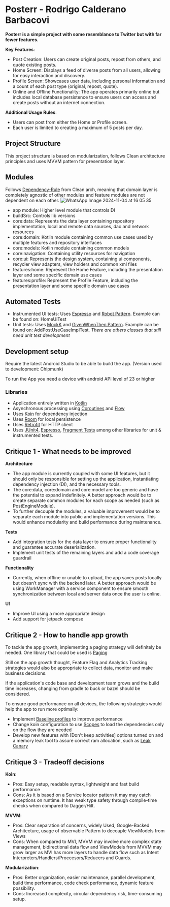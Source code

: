 # Posterr - Rodrigo Calderano Barbacovi

**Posterr is a simple project with some resemblance to Twitter but with far fewer features.**

**Key Features**:
- Post Creation: Users can create original posts, repost from others, and quote existing posts.
- Home Screen: Displays a feed of diverse posts from all users, allowing for easy interaction and discovery.
- Profile Screen: Showcases user data, including personal information and a count of each post type (original, repost, quote).
- Online and Offline Functionality: The app operates primarily online but includes local database persistence to ensure users can access and create posts without an internet connection.

**Additional Usage Rules**:
- Users can post from either the Home or Profile screen.
- Each user is limited to creating a maximum of 5 posts per day.

## Project Structure

This project structure is based on modularization, follows Clean architecture principles and uses MVVM pattern for presentation layer.

## Modules

Follows [Dependency-Rule](https://khalilstemmler.com/wiki/dependency-rule/) from Clean arch, meaning that domain layer is completely agnostic of other modules and feature modules are not dependent on each other.
![WhatsApp Image 2024-11-04 at 16 05 35](https://github.com/user-attachments/assets/f77f282b-93c4-4905-bb97-4dca30b6ff3c)

- app module: Higher level module that controls DI
- buildSrc: Controls lib versions
- core:data: Represents the data layer containing repository implementation, local and remote data sources, dao and network resources
- core:domain: Kotlin module containing common use cases used by multiple features and repository interfaces
- core:models: Kotlin module containing common models
- core:navigation: Containing utility resources for navigation
- core:ui: Represents the design system, containing ui components, recycler view adapters, view holders and common xml files
- features:home: Represent the Home Feature, including the presentation layer and some specific domain use cases
- features:profile: Represent the Profile Feature, including the presentation layer and some specific domain use cases

## Automated Tests

- Instrumented UI tests: Uses [Espresso](https://developer.android.com/training/testing/espresso) and [Robot Pattern](https://jakewharton.com/testing-robots/). Example can be found on: HomeUiTest
- Unit tests: Uses [MockK](https://mockk.io/) and [GivenWhenThen Pattern](https://martinfowler.com/bliki/GivenWhenThen.html). Example can be found on: AddPostUseCaseImplTest. *There are others classes that still need unit test development*

## Development setup

Require the latest Android Studio to be able to build the app. (Version used to development: Chipmunk)

To run the App you need a device with android API level of 23 or higher 

### Libraries

- Application entirely written in [Kotlin](https://kotlinlang.org)
- Asynchronous processing using [Coroutines](https://kotlin.github.io/kotlinx.coroutines/) and [Flow](https://kotlinlang.org/docs/flow.html)
- Uses [Koin](https://github.com/InsertKoinIO/koin) for dependency injection
- Uses [Room](https://developer.android.com/jetpack/androidx/releases/room) for local persistence
- Uses [Retrofit](https://square.github.io/retrofit/) for HTTP client
- Uses [JUnit4](https://developer.android.com/training/testing/junit-rules), [Espresso](https://developer.android.com/training/testing/espresso), [Fragment Tests](https://developer.android.com/guide/fragments/test) among other libraries for unit & instrumented tests.

## Critique 1 - What needs to be improved

**Architecture**
- The app module is currently coupled with some UI features, but it should only be responsible for setting up the application, instantiating dependency injection (DI), and the necessary tools.
- The core:data, core:domain and core:model are too generic and have the potential to expand indefinitely. A better approach would be to create separate common modules for each scope as needed (such as PostEngineModule).
- To further decouple the modules, a valuable improvement would be to separate each module into public and implementation versions. This would enhance modularity and build performance during maintenance.

**Tests**
- Add integration tests for the data layer to ensure proper functionality and guarantee accurate deserialization.
- Implement unit tests of the remaining layers and add a code coverage guardrail

**Functionality**
- Currently, when offline or unable to upload, the app saves posts locally but doesn’t sync with the backend later. A better approach would be using WorkManager with a service component to ensure smooth synchronization between local and server data once the user is online.

**UI**
- Improve UI using a more appropriate design
- Add support for jetpack compose

## Critique 2 - How to handle app growth

To tackle the app growth, implementing a paging strategy will definitely be needed. One library that could be used is [Paging](https://developer.android.com/topic/libraries/architecture/paging)

Still on the app growth thought, Feature Flag and Analytics Tracking strategies would also be appropriate to collect data, monitor and make business decisions.

If the application's code base and development team grows and the build time increases, changing from gradle to buck or bazel should be considered.

To ensure good performance on all devices, the following strategies would help the app to run more optimally:

- Implement [Baseline profiles](https://developer.android.com/topic/performance/baselineprofiles/overview) to improve performance 
- Change koin configuration to use [Scopes](https://insert-koin.io/docs/reference/koin-core/scopes) to load the dependencies only on the flow they are needed
- Develop new features with [Don't keep activities] options turned on and a memory leak tool to assure correct ram allocation, such as [Leak Canary]([https://insert-koin.io/docs/reference/koin-core/scopes](https://square.github.io/leakcanary/))

## Critique 3 - Tradeoff decisions

**Koin**: 
- Pros: Easy setup, readable syntax, lightweight and fast build performance
- Cons: As it is based on a Service locator pattern it may may catch exceptions on runtime. It has weak type safety through compile-time checks when compared to Dagger/Hilt.

**MVVM**:
- Pros: Clear separation of concerns, widely Used, Google-Backed Architecture, usage of observable Pattern to decouple ViewModels from Views
- Cons: When compared to MVI, MVVM may involve more complex state management, bidirectional data flow and ViewModels from MVVM may grow larger as MVI has more layers to handle data flow such as Intent Interpreters/Handlers/Proccesors/Reducers and Guards.

**Modularization**:
- Pros: Better organization, easier maintenance, parallel development, build time performance, code check performance, dynamic feature possibility.
- Cons: Increased complexity, circular dependency risk, time-consuming setup.

